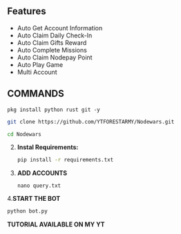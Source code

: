 ## Features

  - Auto Get Account Information
  - Auto Claim Daily Check-In
  - Auto Claim Gifts Reward
  - Auto Complete Missions
  - Auto Claim Nodepay Point
  - Auto Play Game
  - Multi Account

## COMMANDS 
```
pkg install python rust git -y
```
   ```bash
   git clone https://github.com/YTFORESTARMY/Nodewars.git
   ```
   ```bash
   cd Nodewars
   ```

2. **Instal Requirements:**
   ```bash
   pip install -r requirements.txt
   ```
3. **ADD ACCOUNTS**
   ```
   nano query.txt
   ```
4.**START THE BOT**
```bash
python bot.py
```
**TUTORIAL AVAILABLE ON MY YT**
